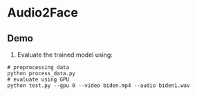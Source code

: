 # Audio2Face
## Demo
1. Evaluate the trained model using:
```Shell
# preprocessing data
python process_data.py
# evaluate using GPU
python test.py --gpu 0 --video biden.mp4 --audio biden1.wav
